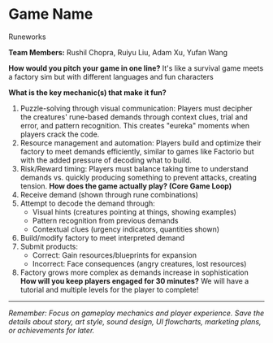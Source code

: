 # Game Name 
Runeworks

**Team Members:** Rushil Chopra, Ruiyu Liu, Adam Xu, Yufan Wang

**How would you pitch your game in one line?**
It's like a survival game meets a factory sim but with different languages and fun characters

**What is the key mechanic(s) that make it fun?**
1. Puzzle-solving through visual communication: Players must decipher the creatures' rune-based demands through context clues, trial and error, and pattern recognition. This creates "eureka" moments when players crack the code.
2. Resource management and automation: Players build and optimize their factory to meet demands efficiently, similar to games like Factorio but with the added pressure of decoding what to build.
3. Risk/Reward timing: Players must balance taking time to understand demands vs. quickly producing something to prevent attacks, creating tension.
**How does the game actually play? (Core Game Loop)**
1. Receive demand (shown through rune combinations)
2. Attempt to decode the demand through:
   - Visual hints (creatures pointing at things, showing examples)
   - Pattern recognition from previous demands
   - Contextual clues (urgency indicators, quantities shown)
3. Build/modify factory to meet interpreted demand
4. Submit products:
   - Correct: Gain resources/blueprints for expansion
   - Incorrect: Face consequences (angry creatures, lost resources)
5. Factory grows more complex as demands increase in sophistication
**How will you keep players engaged for 30 minutes?**
We will have a tutorial and multiple levels for the player to complete!
---
*Remember: Focus on gameplay mechanics and player experience. Save the details about story, art style, sound design, UI flowcharts, marketing plans, or achievements for later.*
